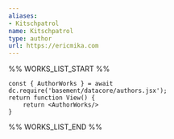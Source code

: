 ```yaml
---
aliases:
- Kitschpatrol
name: Kitschpatrol
type: author
url: https://ericmika.com
---
```



%% WORKS_LIST_START %%

```datacorejsx
const { AuthorWorks } = await dc.require('basement/datacore/authors.jsx');
return function View() {
    return <AuthorWorks/>
}
```
%% WORKS_LIST_END %%